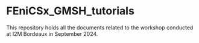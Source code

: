 # FEniCSx_GMSH_tutorials
This repository holds all the documents related to the workshop conducted at I2M Bordeaux in September 2024.
